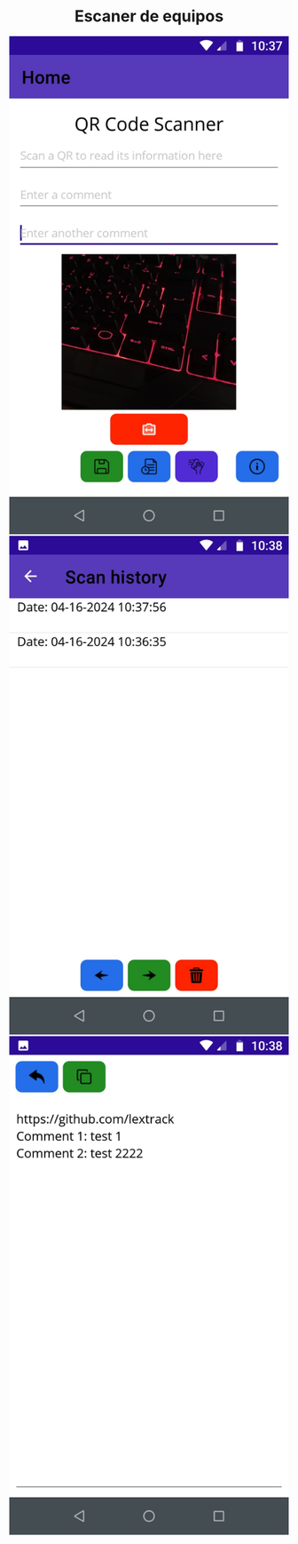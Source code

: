 <h1 align="center">Escaner de equipos</h1>

<img src="./EscanerEquipos/Docs/1.jpg">
<img src="./EscanerEquipos/Docs/2.jpg">
<img src="./EscanerEquipos/Docs/3.jpg">

